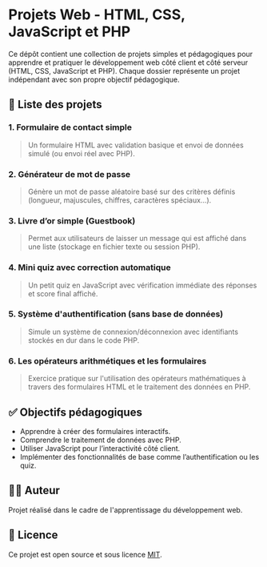 
# Projets Web -  HTML, CSS, JavaScript et PHP

Ce dépôt contient une collection de projets simples et pédagogiques pour apprendre et pratiquer le développement web côté client et côté serveur (HTML, CSS, JavaScript et PHP). Chaque dossier représente un projet indépendant avec son propre objectif pédagogique.

## 📁 Liste des projets

### 1. Formulaire de contact simple
> Un formulaire HTML avec validation basique et envoi de données simulé (ou envoi réel avec PHP).

### 2. Générateur de mot de passe
> Génère un mot de passe aléatoire basé sur des critères définis (longueur, majuscules, chiffres, caractères spéciaux...).

### 3. Livre d’or simple (Guestbook)
> Permet aux utilisateurs de laisser un message qui est affiché dans une liste (stockage en fichier texte ou session PHP).

### 4. Mini quiz avec correction automatique
> Un petit quiz en JavaScript avec vérification immédiate des réponses et score final affiché.

### 5. Système d'authentification (sans base de données)
> Simule un système de connexion/déconnexion avec identifiants stockés en dur dans le code PHP.

### 6. Les opérateurs arithmétiques et les formulaires
> Exercice pratique sur l'utilisation des opérateurs mathématiques à travers des formulaires HTML et le traitement des données en PHP.



## ✅ Objectifs pédagogiques

- Apprendre à créer des formulaires interactifs.
- Comprendre le traitement de données avec PHP.
- Utiliser JavaScript pour l’interactivité côté client.
- Implémenter des fonctionnalités de base comme l’authentification ou les quiz.



## 🧑‍💻 Auteur

Projet réalisé dans le cadre de l'apprentissage du développement web.



## 📜 Licence

Ce projet est open source et sous licence [MIT](LICENSE).

